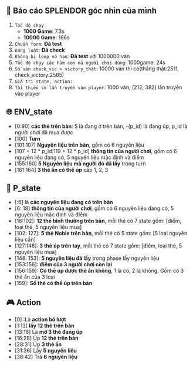 ## :dart: Báo cáo SPLENDOR góc nhìn của mình
1.   `Tốc độ chạy`
      - **1000 Game**: 7.3s
      - **10000 Game**: 166s
2. `Chuẩn form`: **Đã test**
3. `Đúng luật`: **Đã check**
4. `Không bị loop vô hạn`: **Đã test** với 1000000 ván
5. `Tốc độ chạy các hàm con mà người chơi dùng`: 1000game: 24s
6. `Số ván check_vic > victory_thật`: 10000 ván thì có(thắng thật:2511, check_victory:2565)
7. `Giá trị state, action:`
9. `Tối thiểu số lần truyền vào player`: 1000 ván, (212, 382) lần truyền vào player

## :globe_with_meridians: ENV_state
*   [0:90] **các thẻ trên bàn**: 5 là đang ở trên bàn, -(p_id) là đang úp, p_id là người chơi đã mua được
*   [100] **Turn**
*   [101:107] **Nguyên liệu trên bàn**, gồm có 6 nguyên liệu
*   [107 + 12 * p_id:119 + 12 * p_id] **thông tin của người chơi**, gồm có  6 nguyên liệu đang có, 5 nguyên liệu mặc định và điểm
*   [155:160] **5 Nguyên liệu mà người đó đã lấy** trong turn
*   [161:164] **3 thẻ ẩn có thể úp** cấp 1, 2, 3

## :bust_in_silhouette: P_state
*   [:6] là **các nguyên liệu đang có trên bàn**
*   [6: 18] **thông tin của người chơi**, gồm có  6 nguyên liệu đang có, 5 nguyên liệu mặc định và điểm
*   [18:102]:   **12 thẻ bình thường trên bàn**, mỗi thẻ có 7 state gồm: [điểm, loại thẻ, 5 nguyên liệu mua]
*   [102: 127]:   **5 thẻ Noble trên bàn**, mỗi thẻ có 5 state gồm: [5 loại nguyên liệu cần]
*   [127:148]:   **3 thẻ úp trên tay**, mỗi thẻ có 7 state gồm: [điểm, loại thẻ, 5 nguyên liệu mua]
*   [148: 153]:  **5 nguyên liệu đã lấy** trong phase lấy nguyên liệu
*   [153:156]: **điểm của 3 người chơi còn lại**
*   [156:159]: **Có thể úp được thẻ ẩn không**, 1 là có, 2 là không. Gồm có 3 thẻ ẩn của 3 loại
*   [159]: **Số thẻ có thể úp trên bàn**

## :video_game: Action
* [0]   :Là **action bỏ lượt**
* [1:13] **lấy 12 thẻ trên bàn**
* [13:16] Là **mở 3 thẻ đang úp**
* [16:28] Úp **12 thẻ trên bàn**
* [28:31] Úp **3 thẻ ẩn**
* [31:36] Lấy **5 nguyên liêu**
* [36:42] Trả **6 nguyên liệu**
